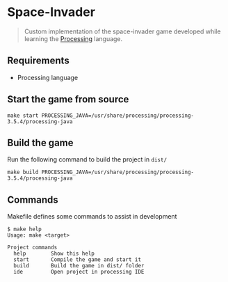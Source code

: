 
# Space-Invader

> Custom implementation of the space-invader game developed while learning the [Processing](https://processing.org/) language.

## Requirements

- Processing language

## Start the game from source

```
make start PROCESSING_JAVA=/usr/share/processing/processing-3.5.4/processing-java
```

## Build the game

Run the following command to build the project in `dist/`
```
make build PROCESSING_JAVA=/usr/share/processing/processing-3.5.4/processing-java
```

## Commands

Makefile defines some commands to assist in development

```
$ make help
Usage: make <target>

Project commands
  help        Show this help
  start       Compile the game and start it
  build       Build the game in dist/ folder
  ide         Open project in processing IDE
```
